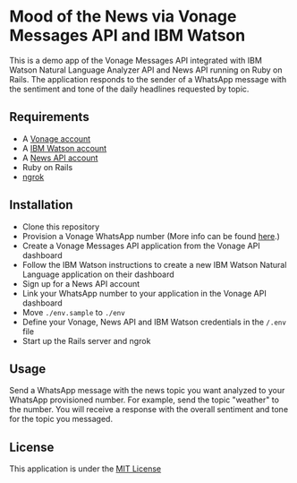 # Mood of the News via Vonage Messages API and IBM Watson

This is a demo app of the Vonage Messages API integrated with IBM Watson Natural Language Analyzer API and News API running on Ruby on Rails. The application responds to the sender of a WhatsApp message with the sentiment and tone of the daily headlines requested by topic. 

## Requirements

* A [Vonage account](https://dashboard.nexmo.com/sign-up)
* A [IBM Watson account](https://www.ibm.com/watson/developer)
* A [News API account](https://newsapi.org/)
* Ruby on Rails
* [ngrok](https://ngrok.io)

## Installation

* Clone this repository
* Provision a Vonage WhatsApp number (More info can be found [here](https://developer.nexmo.com/messages/concepts/whatsapp).)
* Create a Vonage Messages API application from the Vonage API dashboard
* Follow the IBM Watson instructions to create a new IBM Watson Natural Language application on their dashboard
* Sign up for a News API account
* Link your WhatsApp number to your application in the Vonage API dashboard
* Move `./env.sample` to `./env`
* Define your Vonage, News API and IBM Watson credentials in the `/.env` file
* Start up the Rails server and ngrok

## Usage

Send a WhatsApp message with the news topic you want analyzed to your WhatsApp provisioned number. For example, send the topic "weather" to the number. You will receive a response with the overall sentiment and tone for the topic you messaged.

## License

This application is under the [MIT License](LICENSE)